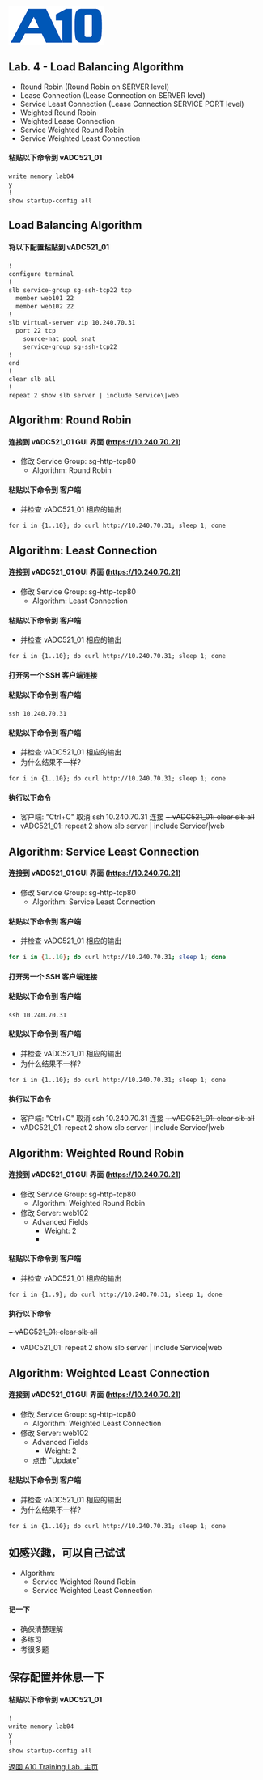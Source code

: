 ![](/Images/A10-NewLogos-Blue-NoReg-RGB-50.png)

## Lab. 4 - Load Balancing Algorithm
+ Round Robin (Round Robin on SERVER level)
+ Lease Connection (Lease Connection on SERVER level)
+ Service Least Connection (Lease Connection SERVICE PORT level)
+ Weighted Round Robin
+ Weighted Lease Connection
+ Service Weighted Round Robin
+ Service Weighted Least Connection

#### 粘贴以下命令到 vADC521_01
```
write memory lab04
y
!
show startup-config all

```

## Load Balancing Algorithm
#### 将以下配置粘贴到 vADC521_01
```
!
configure terminal
!
slb service-group sg-ssh-tcp22 tcp
  member web101 22
  member web102 22
!
slb virtual-server vip 10.240.70.31
  port 22 tcp
    source-nat pool snat
    service-group sg-ssh-tcp22
!
end
!
clear slb all
!
repeat 2 show slb server | include Service\|web

```

## Algorithm: Round Robin
#### 连接到 vADC521_01 GUI 界面 (https://10.240.70.21)
  + 修改 Service Group: sg-http-tcp80
    + Algorithm: Round Robin

#### 粘贴以下命令到 客户端
  + 并检查 vADC521_01 相应的输出
```
for i in {1..10}; do curl http://10.240.70.31; sleep 1; done

```


## Algorithm: Least Connection
#### 连接到 vADC521_01 GUI 界面 (https://10.240.70.21)
  + 修改 Service Group: sg-http-tcp80
    + Algorithm: Least Connection
    
#### 粘贴以下命令到 客户端
  + 并检查 vADC521_01 相应的输出
```
for i in {1..10}; do curl http://10.240.70.31; sleep 1; done

```

#### 打开另一个 SSH 客户端连接
#### 粘贴以下命令到 客户端
```
ssh 10.240.70.31

```

#### 粘贴以下命令到 客户端
  + 并检查 vADC521_01 相应的输出
  + 为什么结果不一样?
```
for i in {1..10}; do curl http://10.240.70.31; sleep 1; done

```

#### 执行以下命令
  + 客户端: "Ctrl+C" 取消 ssh 10.240.70.31 连接
  ~~+ vADC521_01: clear slb all~~
  + vADC521_01: repeat 2 show slb server | include Service/\|web


## Algorithm: Service Least Connection
#### 连接到 vADC521_01 GUI 界面 (https://10.240.70.21)
  + 修改 Service Group: sg-http-tcp80
    + Algorithm: Service Least Connection
    
#### 粘贴以下命令到 客户端
  + 并检查 vADC521_01 相应的输出
```bash
for i in {1..10}; do curl http://10.240.70.31; sleep 1; done

```

#### 打开另一个 SSH 客户端连接
#### 粘贴以下命令到 客户端
```
ssh 10.240.70.31

```

#### 粘贴以下命令到 客户端
  + 并检查 vADC521_01 相应的输出
  + 为什么结果不一样?
```
for i in {1..10}; do curl http://10.240.70.31; sleep 1; done

```

#### 执行以下命令
  + 客户端: "Ctrl+C" 取消 ssh 10.240.70.31 连接
  ~~+ vADC521_01: clear slb all~~
  + vADC521_01: repeat 2 show slb server | include Service/\|web


## Algorithm: Weighted Round Robin
#### 连接到 vADC521_01 GUI 界面 (https://10.240.70.21)
  + 修改 Service Group: sg-http-tcp80
    + Algorithm: Weighted Round Robin
  + 修改 Server: web102
    + Advanced Fields
      + Weight: 2
      + 

#### 粘贴以下命令到 客户端
  + 并检查 vADC521_01 相应的输出
```
for i in {1..9}; do curl http://10.240.70.31; sleep 1; done

```

#### 执行以下命令
  ~~+ vADC521_01: clear slb all~~
  + vADC521_01: repeat 2 show slb server | include Service\|web


## Algorithm: Weighted Least Connection
#### 连接到 vADC521_01 GUI 界面 (https://10.240.70.21)
  + 修改 Service Group: sg-http-tcp80
    + Algorithm: Weighted Least Connection
  + 修改 Server: web102
    + Advanced Fields
      + Weight: 2
    + 点击 "Update"

#### 粘贴以下命令到 客户端
  + 并检查 vADC521_01 相应的输出
  + 为什么结果不一样?
```
for i in {1..10}; do curl http://10.240.70.31; sleep 1; done

```

## 如感兴趣，可以自己试试
+ Algorithm:
  + Service Weighted Round Robin
  + Service Weighted Least Connection

#### 记一下
+ 确保清楚理解
+ 多练习
+ 考很多题

## 保存配置并休息一下
#### 粘贴以下命令到 vADC521_01
```
!
write memory lab04
y
!
show startup-config all

```

[返回 A10 Training Lab. 主页](https://github.com/borissiu/A10_Training_Lab)